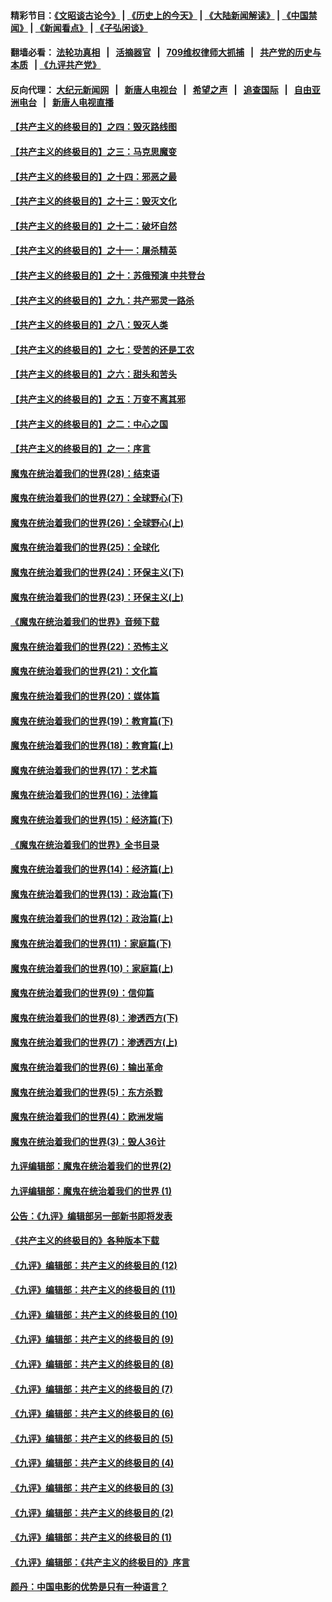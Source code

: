 #### 精彩节目：[《文昭谈古论今》](http://134.209.198.168/wenzhao) | [《历史上的今天》](http://134.209.198.168/today-in-history) | [《大陆新闻解读》](http://134.209.198.168/ntdtv-comedy) | [《中国禁闻》](http://134.209.198.168/ntdtv-news) | [《新闻看点》](http://134.209.198.168/news-insight) | [《子弘闲谈》](http://134.209.198.168/zihongxiantan/) 

  #### 翻墙必看： [法轮功真相](http://134.209.198.168:10000/videos/truth.html) &nbsp;&nbsp;|&nbsp;&nbsp; [活摘器官](http://134.209.198.168:10000/videos/res/Organs/) &nbsp;&nbsp;|&nbsp;&nbsp; [709维权律师大抓捕](http://134.209.198.168:10000/videos/709/) &nbsp;&nbsp;|&nbsp;&nbsp; [共产党的历史与本质](http://134.209.198.168:10000/videos/ccp.html) &nbsp;&nbsp;| [《九评共产党》](http://134.209.198.168:10000/videos/jiuping/) 

#### 反向代理： [大纪元新闻网](http://134.209.198.168:10080/) &nbsp;&nbsp;|&nbsp;&nbsp; [新唐人电视台](http://134.209.198.168:8000/) &nbsp;&nbsp;|&nbsp;&nbsp; [希望之声](http://134.209.198.168:8200/) &nbsp;&nbsp;|&nbsp;&nbsp; [追查国际](http://134.209.198.168:10010/) &nbsp;&nbsp;|&nbsp;&nbsp; [自由亚洲电台](http://134.209.198.168:9800/) &nbsp;&nbsp;|&nbsp;&nbsp; [新唐人电视直播](http://134.209.198.168/) 

#### [【共产主义的终极目的】之四：毁灭路线图](../pages/nsc422/n11086284.md?t=04040937) 

#### [【共产主义的终极目的】之三：马克思魔变](../pages/nsc422/n11061941.md?t=04040937) 

#### [【共产主义的终极目的】之十四：邪恶之最](../pages/nsc422/n11150249.md?t=04040937) 

#### [【共产主义的终极目的】之十三：毁灭文化](../pages/nsc422/n11135227.md?t=04040937) 

#### [【共产主义的终极目的】之十二：破坏自然](../pages/nsc422/n11135214.md?t=04040937) 

#### [【共产主义的终极目的】之十一：屠杀精英](../pages/nsc422/n11118442.md?t=04040937) 

#### [【共产主义的终极目的】之十：苏俄预演 中共登台](../pages/nsc422/n11118424.md?t=04040937) 

#### [【共产主义的终极目的】之九：共产邪灵一路杀](../pages/nsc422/n11114139.md?t=04040937) 

#### [【共产主义的终极目的】之八：毁灭人类](../pages/nsc422/n11108503.md?t=04040937) 

#### [【共产主义的终极目的】之七：受苦的还是工农](../pages/nsc422/n11101809.md?t=04040937) 

#### [【共产主义的终极目的】之六：甜头和苦头](../pages/nsc422/n11096971.md?t=04040937) 

#### [【共产主义的终极目的】之五：万变不离其邪](../pages/nsc422/n11091285.md?t=04040937) 

#### [【共产主义的终极目的】之二：中心之国](../pages/nsc422/n11047728.md?t=04040937) 

#### [【共产主义的终极目的】之一：序言](../pages/nsc422/n11086077.md?t=04040937) 

#### [魔鬼在统治着我们的世界(28)：结束语](../pages/nsc422/n10936246.md?t=04040937) 

#### [魔鬼在统治着我们的世界(27)：全球野心(下)](../pages/nsc422/n10928319.md?t=04040937) 

#### [魔鬼在统治着我们的世界(26)：全球野心(上)](../pages/nsc422/n10900318.md?t=04040937) 

#### [魔鬼在统治着我们的世界(25)：全球化](../pages/nsc422/n10788205.md?t=04040937) 

#### [魔鬼在统治着我们的世界(24)：环保主义(下)](../pages/nsc422/n10695307.md?t=04040937) 

#### [魔鬼在统治着我们的世界(23)：环保主义(上)](../pages/nsc422/n10688613.md?t=04040937) 

#### [《魔鬼在统治着我们的世界》音频下载](../pages/nsc422/n10635553.md?t=04040937) 

#### [魔鬼在统治着我们的世界(22)：恐怖主义](../pages/nsc422/n10614727.md?t=04040937) 

#### [魔鬼在统治着我们的世界(21)：文化篇](../pages/nsc422/n10597706.md?t=04040937) 

#### [魔鬼在统治着我们的世界(20)：媒体篇](../pages/nsc422/n10586579.md?t=04040937) 

#### [魔鬼在统治着我们的世界(19)：教育篇(下)](../pages/nsc422/n10564808.md?t=04040937) 

#### [魔鬼在统治着我们的世界(18)：教育篇(上)](../pages/nsc422/n10526970.md?t=04040937) 

#### [魔鬼在统治着我们的世界(17)：艺术篇](../pages/nsc422/n10499093.md?t=04040937) 

#### [魔鬼在统治着我们的世界(16)：法律篇](../pages/nsc422/n10485969.md?t=04040937) 

#### [魔鬼在统治着我们的世界(15)：经济篇(下)](../pages/nsc422/n10469975.md?t=04040937) 

#### [《魔鬼在统治着我们的世界》全书目录](../pages/nsc422/n10464261.md?t=04040937) 

#### [魔鬼在统治着我们的世界(14)：经济篇(上)](../pages/nsc422/n10457370.md?t=04040937) 

#### [魔鬼在统治着我们的世界(13)：政治篇(下)](../pages/nsc422/n10448270.md?t=04040937) 

#### [魔鬼在统治着我们的世界(12)：政治篇(上)](../pages/nsc422/n10444576.md?t=04040937) 

#### [魔鬼在统治着我们的世界(11)：家庭篇(下)](../pages/nsc422/n10440961.md?t=04040937) 

#### [魔鬼在统治着我们的世界(10)：家庭篇(上)](../pages/nsc422/n10435448.md?t=04040937) 

#### [魔鬼在统治着我们的世界(9)：信仰篇](../pages/nsc422/n10432159.md?t=04040937) 

#### [魔鬼在统治着我们的世界(8)：渗透西方(下)](../pages/nsc422/n10429603.md?t=04040937) 

#### [魔鬼在统治着我们的世界(7)：渗透西方(上)](../pages/nsc422/n10426013.md?t=04040937) 

#### [魔鬼在统治着我们的世界(6)：输出革命](../pages/nsc422/n10421536.md?t=04040937) 

#### [魔鬼在统治着我们的世界(5)：东方杀戮](../pages/nsc422/n10417707.md?t=04040937) 

#### [魔鬼在统治着我们的世界(4)：欧洲发端](../pages/nsc422/n10414890.md?t=04040937) 

#### [魔鬼在统治着我们的世界(3)：毁人36计](../pages/nsc422/n10411583.md?t=04040937) 

#### [九评编辑部：魔鬼在统治着我们的世界(2)](../pages/nsc422/n10410036.md?t=04040937) 

#### [九评编辑部：魔鬼在统治着我们的世界 (1)](../pages/nsc422/n10406825.md?t=04040937) 

#### [公告：《九评》编辑部另一部新书即将发表](../pages/nsc422/n10405104.md?t=04040937) 

#### [《共产主义的终极目的》各种版本下载](../pages/nsc422/n10022138.md?t=04040937) 

#### [《九评》编辑部：共产主义的终极目的 (12)](../pages/nsc422/n9933272.md?t=04040937) 

#### [《九评》编辑部：共产主义的终极目的 (11)](../pages/nsc422/n9924973.md?t=04040937) 

#### [《九评》编辑部：共产主义的终极目的 (10)](../pages/nsc422/n9920883.md?t=04040937) 

#### [《九评》编辑部：共产主义的终极目的 (9)](../pages/nsc422/n9916363.md?t=04040937) 

#### [《九评》编辑部：共产主义的终极目的 (8)](../pages/nsc422/n9912488.md?t=04040937) 

#### [《九评》编辑部：共产主义的终极目的 (7)](../pages/nsc422/n9901176.md?t=04040937) 

#### [《九评》编辑部：共产主义的终极目的 (6)](../pages/nsc422/n9899359.md?t=04040937) 

#### [《九评》编辑部：共产主义的终极目的 (5)](../pages/nsc422/n9893174.md?t=04040937) 

#### [《九评》编辑部：共产主义的终极目的 (4)](../pages/nsc422/n9891246.md?t=04040937) 

#### [《九评》编辑部：共产主义的终极目的 (3)](../pages/nsc422/n9879879.md?t=04040937) 

#### [《九评》编辑部：共产主义的终极目的 (2)](../pages/nsc422/n9876205.md?t=04040937) 

#### [《九评》编辑部：共产主义的终极目的 (1)](../pages/nsc422/n9865857.md?t=04040937) 

#### [《九评》编辑部：《共产主义的终极目的》序言](../pages/nsc422/n9862666.md?t=04040937) 

#### [颜丹：中国电影的优势是只有一种语言？](../pages/nsc422/n9583062.md?t=04040937) 

